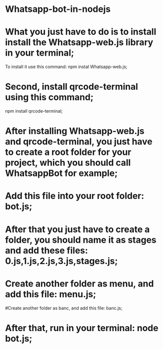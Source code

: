 # Whatsapp-bot-in-nodejs
# What you just have to do is to install install the Whatsapp-web.js library in your terminal;
To install it use this command: npm instal Whatsapp-web.js;
# Second, install qrcode-terminal using this command;
npm install qrcode-terminal;
 # After installing Whatsapp-web.js  and qrcode-terminal, you just have to create a root folder for your project, which you should call WhatsappBot for example;
 # Add this file into your root folder: bot.js;
 # After that you just have to create a folder, you should name it as stages and add these files: 0.js,1.js,2.js,3.js,stages.js;
# Create another folder as menu, and add this file: menu.js;
#Create another folder as banc, and add this file: banc.js;
 # After  that, run in your terminal: node bot.js;
